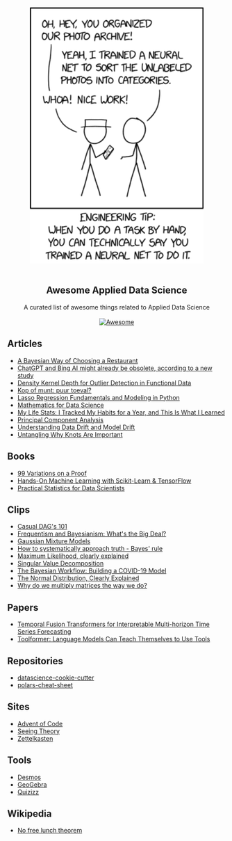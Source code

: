 <p align="center">
  <br>
  <img width="400" src="./images/xkcd.png" alt="great joke">
  <br>
  <br>
</p>

<h2 align='center'>Awesome Applied Data Science</h2>

<p align='center'>
  A curated list of awesome things related to Applied Data Science
  <br>
  <br>
  <a href='https://github.com/sindresorhus/awesome'>
    <img src='https://cdn.rawgit.com/sindresorhus/awesome/d7305f38d29fed78fa85652e3a63e154dd8e8829/media/badge.svg' alt='Awesome'>
  </a>
</p>

## Articles

- [A Bayesian Way of Choosing a Restaurant](https://towardsdatascience.com/a-bayesian-way-of-choosing-a-restaurant-87905a745854)
- [ChatGPT and Bing AI might already be obsolete, according to a new study](https://www.windowscentral.com/software-apps/chatgpt-and-bing-ai-might-already-be-obsolete-according-to-new-study)
- [Density Kernel Depth for Outlier Detection in Functional Data](https://www.kdnuggets.com/density-kernel-depth-for-outlier-detection-in-functional-data)
- [Kop of munt: puur toeval?](https://www.uva.nl/content/nieuws/nieuwsberichten/2023/10/kop-of-munt-puur-toeval.html)
- [Lasso Regression Fundamentals and Modeling in Python](https://medium.com/analytics-vidhya/lasso-regression-fundamentals-and-modeling-in-python-ad8251a636cd)
- [Mathematics for Data Science](https://towardsdatascience.com/mathematics-for-data-science-e53939ee8306)
- [My Life Stats: I Tracked My Habits for a Year, and This Is What I Learned](https://towardsdatascience.com/my-life-stats-i-tracked-my-habits-for-a-year-and-this-is-what-i-learned-4f9c3d374889)
- [Principal Component Analysis](https://medium.com/@denizgunay/principal-component-analysis-pca-d8edf2bb6620)
- [Understanding Data Drift and Model Drift](https://www.datacamp.com/tutorial/understanding-data-drift-model-drift)
- [Untangling Why Knots Are Important](https://www.quantamagazine.org/why-knots-matter-in-math-and-science-20220406/)

## Books

- [99 Variations on a Proof](https://press.princeton.edu/books/hardcover/9780691158839/99-variations-on-a-proof)
- [Hands-On Machine Learning with Scikit-Learn & TensorFlow](https://github.com/yanshengjia/ml-road/blob/master/resources/Hands%20On%20Machine%20Learning%20with%20Scikit%20Learn%20and%20TensorFlow.pdf)
- [Practical Statistics for Data Scientists](https://github.com/Chandra0505/Data-Science-Resources/blob/master/machine-learning/Practical%20Statistics%20for%20Data%20Scientists.pdf)

## Clips

- [Casual DAG's 101](https://www.youtube.com/watch?v=vZdNrKyd4xI&ab_channel=EllieMurray)
- [Frequentism and Bayesianism: What's the Big Deal?](https://www.youtube.com/watch?v=KhAUfqhLakw)
- [Gaussian Mixture Models](https://www.youtube.com/watch?v=q71Niz856KE)
- [How to systematically approach truth - Bayes' rule](https://www.youtube.com/watch?v=4hHA-oqpNig)
- [Maximum Likelihood, clearly explained](https://www.youtube.com/watch?app=desktop&v=XepXtl9YKwc)
- [Singular Value Decomposition](https://www.youtube.com/watch?v=rYz83XPxiZo)
- [The Bayesian Workflow: Building a COVID-19 Model](https://www.youtube.com/watch?v=ZxR3mw-Znzc&feature=youtu.be)
- [The Normal Distribution, Clearly Explained](https://www.youtube.com/watch?v=rzFX5NWojp0)
- [Why do we multiply matrices the way we do?](https://www.youtube.com/watch?v=cc1ivDlZ71U)

## Papers

- [Temporal Fusion Transformers for Interpretable Multi-horizon Time Series Forecasting](https://arxiv.org/pdf/1912.09363.pdf)
- [Toolformer: Language Models Can Teach Themselves to Use Tools](https://arxiv.org/pdf/2302.04761.pdf)

## Repositories

- [datascience-cookie-cutter](https://github.com/raoulg/datascience-cookiecutter)
- [polars-cheat-sheet](https://github.com/FranzDiebold/polars-cheat-sheet)

## Sites

- [Advent of Code](https://adventofcode.com/)
- [Seeing Theory](https://seeing-theory.brown.edu/)
- [Zettelkasten](https://zettelkasten.de/)

## Tools

- [Desmos](https://www.desmos.com/calculator)
- [GeoGebra](https://www.geogebra.org/graphing?lang=en)
- [Quizizz](https://quizizz.com/admin/quiz/58e3b327442d5ea61e159d49/discrete-probability-distributions?fromSearch=true&source=)

## Wikipedia

- [No free lunch theorem](https://en.wikipedia.org/wiki/No_free_lunch_theorem)
